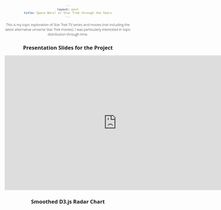 ```yaml
---
layout: post
title: Space Wars! or Star Trek through the Years
---
```


This is my topic exploration of Star Trek TV series and movies (not including the latest alternative universe Star Trek movies). I was particularly interested in topic distribution through time.

## Presentation Slides for the Project  

<iframe src="https://docs.google.com/presentation/d/1zuFELeFsi3nDDo9JHKE2g3BUCyYsdjZ7GOApei4rPPU/embed?start=true&loop=true&delayms=10000" frameborder="0" width="700" height="422" allowfullscreen="true" mozallowfullscreen="true" webkitallowfullscreen="true"></iframe>  

## Smoothed D3.js Radar Chart  

<!-- Google fonts -->
<link href='https://fonts.googleapis.com/css?family=Open+Sans:400,300' rel='stylesheet' type='text/css'>
<link href='https://fonts.googleapis.com/css?family=Raleway' rel='stylesheet' type='text/css'>

<!-- D3.js -->
<script src="https://cdnjs.cloudflare.com/ajax/libs/d3/3.5.6/d3.min.js" charset="utf-8"></script>
<script src="https://cdnjs.cloudflare.com/ajax/libs/d3-legend/1.3.0/d3-legend.js" charset="utf-8"></script>

<style>
	body {
		font-family: 'Open Sans', sans-serif;
		font-size: 11px;
		font-weight: 300;
		fill: #242424;
		text-align: center;
		text-shadow: 0 1px 0 #fff, 1px 0 0 #fff, -1px 0 0 #fff, 0 -1px 0 #fff;
		cursor: default;
	}

	.tooltip {
		fill: #333333;
	}
</style>

<div class="radarChart"></div>

<script src="/data/radarChart.js"></script>
<script>
	//////////////////////////////////////////////////////////////
	//////////////////////// Set-Up //////////////////////////////
	//////////////////////////////////////////////////////////////

	var margin = {top: 100, right: 100, bottom: 100, left: 100},
		legendPosition = {x: 25, y: 25},
		width = Math.min(1000, window.innerWidth - 10) - margin.left - margin.right,
		height = Math.min(width, window.innerHeight - margin.top - margin.bottom - 20);

	//////////////////////////////////////////////////////////////
	//////////////////// Draw the Chart //////////////////////////
	//////////////////////////////////////////////////////////////

	var color = d3.scale.ordinal()
		.range(["#f20e0e", "#f2970e", "#f2e60e",
						"#a6f20e", "#4bf20e", "#0ef280",
						"#0ef2f2", "#0ea2f2", "#0e38f2",
						"#5e0ef2", "#9e0ef2", "#ea0ef2",
						"#f20e80", "#9752af", "#5277af"]);

						var radarChartOptions = {
						  w: width,
						  h: height,
						  margin: margin,
						  legendPosition: legendPosition,
						  maxValue: 0.5,
						  wrapWidth: 60,
						  levels: 5,
						  roundStrokes: true,
						  color: color,
						  axisName: "reason",
						  areaName: "device",
						  value: "value"
						};

						//Load the data and Call function to draw the Radar chart
						d3.json("/data/space_wars_data.json", function(error, data){
							RadarChart(".radarChart", data, radarChartOptions);
						});

					</script>
